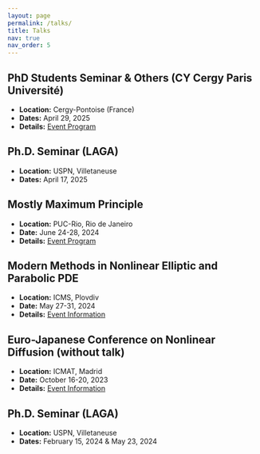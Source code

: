 ```yaml
---
layout: page
permalink: /talks/
title: Talks
nav: true
nav_order: 5
---
```

## PhD Students Seminar & Others (CY Cergy Paris Université)
   - **Location:** Cergy-Pontoise (France)
   - **Dates:** April 29, 2025
   - **Details:** [Event Program](https://berthoumieujordan.wordpress.com/phd-seminar/)
     
## Ph.D. Seminar (LAGA)  
   - **Location:** USPN, Villetaneuse  
   - **Dates:** April 17, 2025

## Mostly Maximum Principle  
   - **Location:** PUC-Rio, Rio de Janeiro  
   - **Date:** June 24-28, 2024  
   - **Details:** [Event Program](https://eventos.cmm.uchile.cl/mmp2024/)  

## Modern Methods in Nonlinear Elliptic and Parabolic PDE  
   - **Location:** ICMS, Plovdiv  
   - **Date:** May 27-31, 2024  
   - **Details:** [Event Information](https://sites.google.com/view/pdes-in-plovdiv/home?authuser=0)  


## Euro-Japanese Conference on Nonlinear Diffusion (without talk)
   - **Location:** ICMAT, Madrid  
   - **Date:** October 16-20, 2023  
   - **Details:** [Event Information](https://sites.google.com/view/2023-period-pdes-icmat-uam/events/euro-japanese-conference-on-nonlinear-diffusions)  


## Ph.D. Seminar (LAGA)  
   - **Location:** USPN, Villetaneuse  
   - **Dates:** February 15, 2024 & May 23, 2024  
